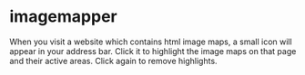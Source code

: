 # imagemapper
When you visit a website which contains html image maps, a small icon will appear in your address bar. Click it to highlight the image maps on that page and their active areas. Click again to remove highlights.
